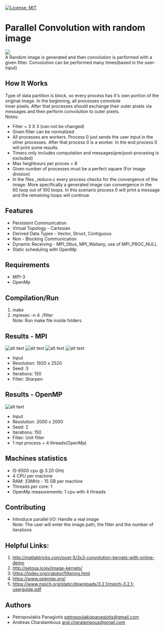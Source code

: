 [![License: MIT](https://img.shields.io/badge/License-MIT-yellow.svg)](https://opensource.org/licenses/MIT)
# Parallel Convolution with random image
<img src="https://i1.wp.com/jeanvitor.com/wp-content/uploads/2017/07/6zX2c.png?w=364&ssl=1"> <br />
A Random image is generated and then convolution is performed with a given filter. Convolution can be performed many times(based in the user-input)  <br /> 

## How It Works
Type of data partition is block, so every process has it's own portion of the original image. In the beginning, all processes convolute <br /> inner pixels. After that processes should exchange their outer pixels via messages and then perform convolution to outer pixels.
<br /> 
Notes:
* Filter = 3 X 3 (can not be changed)
* Given filter can be normalized
* All processes are workers. Process 0 just sends the user input in the other processes. After that process 0 is a worker. In the end process 0 will print some results.
* Timers only includes computation and messages(pre/post-procesing is excluded)
* Max heighbours per proces = 8 
* Given number of processes must be a perfect square (For image division)
* In the files _reduce.c every process checks for the convergence of the image. More specifically a generated image can convergence in the <br />
60 loop out of 100 loops. In this scenario process 0 will print a message and the remaining loops will continue.

## Features
* Persistent Communication
* Virtual Topology - Cartesian 
* Derived Data Types - Vector, Struct, Contiguous
* Non - Blocking Communication
* Dynamic Receiving - MPI_Sttus, MPI_Waitany, use of MPI_PROC_NULL 
* Static scheduling with OpenMp

## Requirements
* MPI-3 <br />
* OpenMp <br />

## Compilation/Run
1. make
2. mpiexec -n 4 ./filter <br />
Note: Run make file inside folders  

## Results - MPI
![alt text](https://github.com/PetropoulakisPanagiotis/parallel-convolution/blob/master/results/mpi-bw.png)
![alt text](https://github.com/PetropoulakisPanagiotis/parallel-convolution/blob/master/results/mpi-reduce-bw.png)
![alt text](https://github.com/PetropoulakisPanagiotis/parallel-convolution/blob/master/results/mpi-rgb.png)
![alt text](https://github.com/PetropoulakisPanagiotis/parallel-convolution/blob/master/results/mpi-reduce-rgb.png)

* Input
* Resolution: 1920 x 2520
* Seed: 3
* Iterations: 150
* Filter: Sharpen

## Results - OpenMP
![alt text](https://github.com/PetropoulakisPanagiotis/parallel-convolution/blob/master/results/openmp_plot.png)
* Input
* Resolution: 2000 x 2000
* Seed: 2
* Iterations: 150
* Filter: Unit filter
* 1 mpi process + 4 threads(OpenMp)

## Machines statistics
* I5-6500 cpu @ 3.20 GHz
* 4 CPU per machine
* RAM: 33MHz - 15 GB per machine
* Threads per core: 1
* OpenMp measurements: 1 cpu with 4 threads

## Contributing
* Introduce parallel I/O: Handle a real image <br />
Note: The user will enter the image path, the filter and the number of iterations

## Helpful Links: 
1. http://matlabtricks.com/post-5/3x3-convolution-kernels-with-online-demo
2. http://setosa.io/ev/image-kernels/
3. https://lodev.org/cgtutor/filtering.html
4. https://www.openmp.org/
5. https://www.mpich.org/static/downloads/3.2.1/mpich-3.2.1-userguide.pdf

## Authors
* Petropoulakis Panagiotis petropoulakispanagiotis@gmail.com
* Andreas Charalambous and.charalampous@gmail.com
